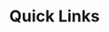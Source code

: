 ---
title: Quick Links
routable: false
taxonomy:
  tag: links
items:
  - headline: Quick Links
    byline:
      text: >
        Sidebar Left is useful for FAQs and Quick Links. On mobile this section
        sits above page content.
    type: list-disc
    links:
      - text: Sidebar Left
        url: /sidebars/sidebar-left
        description: This description is optional.
      - text: Sidebar Right
        url: /sidebars/sidebar-right
        # description: Another descriptive text
      - text: An entry without a link
        description: Just in case you need the sidebar for something else.
  - headline: list-decimal
    type: list-decimal
    byline:
      text: >
        Example of a step-by-step tutorial.
    links:
      - # url: '#'
        text: "Decide you're hungry"
        description: |
          Maecenas vitae congue pharetra ipsum
      - url: '#'
        text: Steal an egg
        description: |
          Maecenas vitae orci feugiat pharetra 
      - url: '#'
        text: Make an omelette
        description: |
          Maecenas vitae orci feugiat pharetra
  - headline: list-none
    type: list-none
    links:
      - url: '#'
        text: First Pellentesque lectus gravida blandit
        description: |
          Maecenas vitae congue pharetra ipsum
      - url: '#'
        text: Second ipsum
        description: |
          Maecenas vitae orci feugiat pharetra 
      - url: '#'
        text: Third Phasellus nibh congue
        description: |
          Maecenas vitae orci feugiat pharetra
---